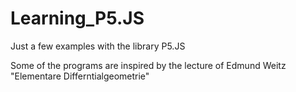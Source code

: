 # Learning_P5.JS
Just a few examples with the library P5.JS

Some of the programs are inspired by the lecture of Edmund Weitz "Elementare Differntialgeometrie"
